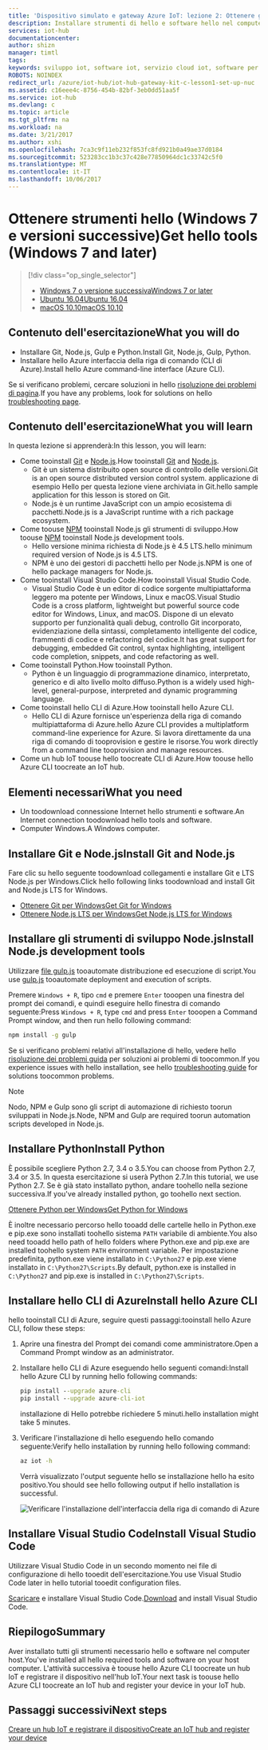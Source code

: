 ```yaml
---
title: 'Dispositivo simulato e gateway Azure IoT: lezione 2: Ottenere gli strumenti (Windows) | Documentazione Microsoft'
description: Installare strumenti di hello e software hello nel computer host che eseguono Windows, creare un hub IoT e registrare il dispositivo nell'hub IoT hello.
services: iot-hub
documentationcenter: 
author: shizn
manager: timtl
tags: 
keywords: sviluppo iot, software iot, servizio cloud iot, software per internet delle cose, interfaccia della riga di comando di azure, installare git in windows, esecuzione di gulp, installare node js in windows, installare npm in windows, installare python in windows
ROBOTS: NOINDEX
redirect_url: /azure/iot-hub/iot-hub-gateway-kit-c-lesson1-set-up-nuc
ms.assetid: c16eee4c-8756-454b-82bf-3eb0dd51aa5f
ms.service: iot-hub
ms.devlang: c
ms.topic: article
ms.tgt_pltfrm: na
ms.workload: na
ms.date: 3/21/2017
ms.author: xshi
ms.openlocfilehash: 7ca3c9f11eb232f853fc8fd921b0a49ae37d0184
ms.sourcegitcommit: 523283cc1b3c37c428e77850964dc1c33742c5f0
ms.translationtype: MT
ms.contentlocale: it-IT
ms.lasthandoff: 10/06/2017
---
```

# <a name="get-hello-tools-windows-7-and-later"></a><span data-ttu-id="420b5-104">Ottenere strumenti hello (Windows 7 e versioni successive)</span><span class="sxs-lookup"><span data-stu-id="420b5-104">Get hello tools (Windows 7 and later)</span></span>
> [!div class="op_single_selector"]
> * [<span data-ttu-id="420b5-105">Windows 7 o versione successiva</span><span class="sxs-lookup"><span data-stu-id="420b5-105">Windows 7 or later</span></span>](iot-hub-gateway-kit-c-sim-lesson2-get-the-tools-win32.md)
> * [<span data-ttu-id="420b5-106">Ubuntu 16.04</span><span class="sxs-lookup"><span data-stu-id="420b5-106">Ubuntu 16.04</span></span>](iot-hub-gateway-kit-c-sim-lesson2-get-the-tools-ubuntu.md)
> * [<span data-ttu-id="420b5-107">macOS 10.10</span><span class="sxs-lookup"><span data-stu-id="420b5-107">macOS 10.10</span></span>](iot-hub-gateway-kit-c-sim-lesson2-get-the-tools-mac.md)

## <a name="what-you-will-do"></a><span data-ttu-id="420b5-108">Contenuto dell'esercitazione</span><span class="sxs-lookup"><span data-stu-id="420b5-108">What you will do</span></span>

- <span data-ttu-id="420b5-109">Installare Git, Node.js, Gulp e Python.</span><span class="sxs-lookup"><span data-stu-id="420b5-109">Install Git, Node.js, Gulp, Python.</span></span>
- <span data-ttu-id="420b5-110">Installare hello Azure interfaccia della riga di comando (CLI di Azure).</span><span class="sxs-lookup"><span data-stu-id="420b5-110">Install hello Azure command-line interface (Azure CLI).</span></span> 

<span data-ttu-id="420b5-111">Se si verificano problemi, cercare soluzioni in hello [risoluzione dei problemi di pagina](iot-hub-gateway-kit-c-sim-troubleshooting.md).</span><span class="sxs-lookup"><span data-stu-id="420b5-111">If you have any problems, look for solutions on hello [troubleshooting page](iot-hub-gateway-kit-c-sim-troubleshooting.md).</span></span>

## <a name="what-you-will-learn"></a><span data-ttu-id="420b5-112">Contenuto dell'esercitazione</span><span class="sxs-lookup"><span data-stu-id="420b5-112">What you will learn</span></span>

<span data-ttu-id="420b5-113">In questa lezione si apprenderà:</span><span class="sxs-lookup"><span data-stu-id="420b5-113">In this lesson, you will learn:</span></span>

- <span data-ttu-id="420b5-114">Come tooinstall [Git](https://git-scm.com/) e [Node.js](https://nodejs.org/en/).</span><span class="sxs-lookup"><span data-stu-id="420b5-114">How tooinstall [Git](https://git-scm.com/) and [Node.js](https://nodejs.org/en/).</span></span>
  - <span data-ttu-id="420b5-115">Git è un sistema distribuito open source di controllo delle versioni.</span><span class="sxs-lookup"><span data-stu-id="420b5-115">Git is an open source distributed version control system.</span></span> <span data-ttu-id="420b5-116">applicazione di esempio Hello per questa lezione viene archiviata in Git.</span><span class="sxs-lookup"><span data-stu-id="420b5-116">hello sample application for this lesson is stored on Git.</span></span>
  - <span data-ttu-id="420b5-117">Node.js è un runtime JavaScript con un ampio ecosistema di pacchetti.</span><span class="sxs-lookup"><span data-stu-id="420b5-117">Node.js is a JavaScript runtime with a rich package ecosystem.</span></span>
- <span data-ttu-id="420b5-118">Come toouse [NPM](https://www.npmjs.com/) tooinstall Node.js gli strumenti di sviluppo.</span><span class="sxs-lookup"><span data-stu-id="420b5-118">How toouse [NPM](https://www.npmjs.com/) tooinstall Node.js development tools.</span></span>
  - <span data-ttu-id="420b5-119">Hello versione minima richiesta di Node.js è 4.5 LTS.</span><span class="sxs-lookup"><span data-stu-id="420b5-119">hello minimum required version of Node.js is 4.5 LTS.</span></span>
  - <span data-ttu-id="420b5-120">NPM è uno dei gestori di pacchetti hello per Node.js.</span><span class="sxs-lookup"><span data-stu-id="420b5-120">NPM is one of hello package managers for Node.js.</span></span>
- <span data-ttu-id="420b5-121">Come tooinstall Visual Studio Code.</span><span class="sxs-lookup"><span data-stu-id="420b5-121">How tooinstall Visual Studio Code.</span></span>
  - <span data-ttu-id="420b5-122">Visual Studio Code è un editor di codice sorgente multipiattaforma leggero ma potente per Windows, Linux e macOS.</span><span class="sxs-lookup"><span data-stu-id="420b5-122">Visual Studio Code is a cross platform, lightweight but powerful source code editor for Windows, Linux, and macOS.</span></span> <span data-ttu-id="420b5-123">Dispone di un elevato supporto per funzionalità quali debug, controllo Git incorporato, evidenziazione della sintassi, completamento intelligente del codice, frammenti di codice e refactoring del codice.</span><span class="sxs-lookup"><span data-stu-id="420b5-123">It has great support for debugging, embedded Git control, syntax highlighting, intelligent code completion, snippets, and code refactoring as well.</span></span>
- <span data-ttu-id="420b5-124">Come tooinstall Python.</span><span class="sxs-lookup"><span data-stu-id="420b5-124">How tooinstall Python.</span></span>
  - <span data-ttu-id="420b5-125">Python è un linguaggio di programmazione dinamico, interpretato, generico e di alto livello molto diffuso.</span><span class="sxs-lookup"><span data-stu-id="420b5-125">Python is a widely used high-level, general-purpose, interpreted and dynamic programming language.</span></span>
- <span data-ttu-id="420b5-126">Come tooinstall hello CLI di Azure.</span><span class="sxs-lookup"><span data-stu-id="420b5-126">How tooinstall hello Azure CLI.</span></span>
  - <span data-ttu-id="420b5-127">Hello CLI di Azure fornisce un'esperienza della riga di comando multipiattaforma di Azure.</span><span class="sxs-lookup"><span data-stu-id="420b5-127">hello Azure CLI provides a multiplatform command-line experience for Azure.</span></span> <span data-ttu-id="420b5-128">Si lavora direttamente da una riga di comando di tooprovision e gestire le risorse.</span><span class="sxs-lookup"><span data-stu-id="420b5-128">You work directly from a command line tooprovision and manage resources.</span></span>
- <span data-ttu-id="420b5-129">Come un hub IoT toouse hello toocreate CLI di Azure.</span><span class="sxs-lookup"><span data-stu-id="420b5-129">How toouse hello Azure CLI toocreate an IoT hub.</span></span>

## <a name="what-you-need"></a><span data-ttu-id="420b5-130">Elementi necessari</span><span class="sxs-lookup"><span data-stu-id="420b5-130">What you need</span></span>

- <span data-ttu-id="420b5-131">Un toodownload connessione Internet hello strumenti e software.</span><span class="sxs-lookup"><span data-stu-id="420b5-131">An Internet connection toodownload hello tools and software.</span></span>
- <span data-ttu-id="420b5-132">Computer Windows.</span><span class="sxs-lookup"><span data-stu-id="420b5-132">A Windows computer.</span></span>

## <a name="install-git-and-nodejs"></a><span data-ttu-id="420b5-133">Installare Git e Node.js</span><span class="sxs-lookup"><span data-stu-id="420b5-133">Install Git and Node.js</span></span>

<span data-ttu-id="420b5-134">Fare clic su hello seguente toodownload collegamenti e installare Git e LTS Node.js per Windows.</span><span class="sxs-lookup"><span data-stu-id="420b5-134">Click hello following links toodownload and install Git and Node.js LTS for Windows.</span></span>

- [<span data-ttu-id="420b5-135">Ottenere Git per Windows</span><span class="sxs-lookup"><span data-stu-id="420b5-135">Get Git for Windows</span></span>](https://git-scm.com/download/win/)
- [<span data-ttu-id="420b5-136">Ottenere Node.js LTS per Windows</span><span class="sxs-lookup"><span data-stu-id="420b5-136">Get Node.js LTS for Windows</span></span>](https://nodejs.org/en/)

## <a name="install-nodejs-development-tools"></a><span data-ttu-id="420b5-137">Installare gli strumenti di sviluppo Node.js</span><span class="sxs-lookup"><span data-stu-id="420b5-137">Install Node.js development tools</span></span>

<span data-ttu-id="420b5-138">Utilizzare [file gulp.js](http://gulpjs.com/) tooautomate distribuzione ed esecuzione di script.</span><span class="sxs-lookup"><span data-stu-id="420b5-138">You use [gulp.js](http://gulpjs.com/) tooautomate deployment and execution of scripts.</span></span>

<span data-ttu-id="420b5-139">Premere `Windows + R`, tipo `cmd` e premere `Enter` tooopen una finestra del prompt dei comandi, e quindi eseguire hello finestra di comando seguente:</span><span class="sxs-lookup"><span data-stu-id="420b5-139">Press `Windows + R`, type `cmd` and press `Enter` tooopen a Command Prompt window, and then run hello following command:</span></span>

```cmd
npm install -g gulp
```

<span data-ttu-id="420b5-140">Se si verificano problemi relativi all'installazione di hello, vedere hello [risoluzione dei problemi guida](iot-hub-gateway-kit-c-sim-troubleshooting.md) per soluzioni ai problemi di toocommon.</span><span class="sxs-lookup"><span data-stu-id="420b5-140">If you experience issues with hello installation, see hello [troubleshooting guide](iot-hub-gateway-kit-c-sim-troubleshooting.md) for solutions toocommon problems.</span></span>

> [!Note]
> <span data-ttu-id="420b5-141">Nodo, NPM e Gulp sono gli script di automazione di richiesto toorun sviluppati in Node.js.</span><span class="sxs-lookup"><span data-stu-id="420b5-141">Node, NPM and Gulp are required toorun automation scripts developed in Node.js.</span></span>

## <a name="install-python"></a><span data-ttu-id="420b5-142">Installare Python</span><span class="sxs-lookup"><span data-stu-id="420b5-142">Install Python</span></span>

<span data-ttu-id="420b5-143">È possibile scegliere Python 2.7, 3.4 o 3.5.</span><span class="sxs-lookup"><span data-stu-id="420b5-143">You can choose from Python 2.7, 3.4 or 3.5.</span></span> <span data-ttu-id="420b5-144">In questa esercitazione si userà Python 2.7.</span><span class="sxs-lookup"><span data-stu-id="420b5-144">In this tutorial, we use Python 2.7.</span></span> <span data-ttu-id="420b5-145">Se è già stato installato python, andare toohello nella sezione successiva.</span><span class="sxs-lookup"><span data-stu-id="420b5-145">If you've already installed python, go toohello next section.</span></span>

[<span data-ttu-id="420b5-146">Ottenere Python per Windows</span><span class="sxs-lookup"><span data-stu-id="420b5-146">Get Python for Windows</span></span>](https://www.python.org/downloads/)

<span data-ttu-id="420b5-147">È inoltre necessario percorso hello tooadd delle cartelle hello in Python.exe e pip.exe sono installati toohello sistema `PATH` variabile di ambiente.</span><span class="sxs-lookup"><span data-stu-id="420b5-147">You also need tooadd hello path of hello folders where Python.exe and pip.exe are installed toohello system `PATH` environment variable.</span></span> <span data-ttu-id="420b5-148">Per impostazione predefinita, python.exe viene installato in `C:\Python27` e pip.exe viene installato in `C:\Python27\Scripts`.</span><span class="sxs-lookup"><span data-stu-id="420b5-148">By default, python.exe is installed in `C:\Python27` and pip.exe is installed in `C:\Python27\Scripts`.</span></span>

## <a name="install-hello-azure-cli"></a><span data-ttu-id="420b5-149">Installare hello CLI di Azure</span><span class="sxs-lookup"><span data-stu-id="420b5-149">Install hello Azure CLI</span></span>

<span data-ttu-id="420b5-150">hello tooinstall CLI di Azure, seguire questi passaggi:</span><span class="sxs-lookup"><span data-stu-id="420b5-150">tooinstall hello Azure CLI, follow these steps:</span></span>

1. <span data-ttu-id="420b5-151">Aprire una finestra del Prompt dei comandi come amministratore.</span><span class="sxs-lookup"><span data-stu-id="420b5-151">Open a Command Prompt window as an administrator.</span></span>

2. <span data-ttu-id="420b5-152">Installare hello CLI di Azure eseguendo hello seguenti comandi:</span><span class="sxs-lookup"><span data-stu-id="420b5-152">Install hello Azure CLI by running hello following commands:</span></span>

   ```cmd
   pip install --upgrade azure-cli
   pip install --upgrade azure-cli-iot
   ```

   <span data-ttu-id="420b5-153">installazione di Hello potrebbe richiedere 5 minuti.</span><span class="sxs-lookup"><span data-stu-id="420b5-153">hello installation might take 5 minutes.</span></span>

3. <span data-ttu-id="420b5-154">Verificare l'installazione di hello eseguendo hello comando seguente:</span><span class="sxs-lookup"><span data-stu-id="420b5-154">Verify hello installation by running hello following command:</span></span>

   ```cmd
   az iot -h
   ```

   <span data-ttu-id="420b5-155">Verrà visualizzato l'output seguente hello se installazione hello ha esito positivo.</span><span class="sxs-lookup"><span data-stu-id="420b5-155">You should see hello following output if hello installation is successful.</span></span>

   ![Verificare l'installazione dell'interfaccia della riga di comando di Azure](media/iot-hub-gateway-kit-lessons/lesson2/az_iot_help_win.png)

## <a name="install-visual-studio-code"></a><span data-ttu-id="420b5-157">Installare Visual Studio Code</span><span class="sxs-lookup"><span data-stu-id="420b5-157">Install Visual Studio Code</span></span>

<span data-ttu-id="420b5-158">Utilizzare Visual Studio Code in un secondo momento nei file di configurazione di hello tooedit dell'esercitazione.</span><span class="sxs-lookup"><span data-stu-id="420b5-158">You use Visual Studio Code later in hello tutorial tooedit configuration files.</span></span>

<span data-ttu-id="420b5-159">[Scaricare](https://code.visualstudio.com/docs/setup/windows) e installare Visual Studio Code.</span><span class="sxs-lookup"><span data-stu-id="420b5-159">[Download](https://code.visualstudio.com/docs/setup/windows) and install Visual Studio Code.</span></span>

## <a name="summary"></a><span data-ttu-id="420b5-160">Riepilogo</span><span class="sxs-lookup"><span data-stu-id="420b5-160">Summary</span></span>

<span data-ttu-id="420b5-161">Aver installato tutti gli strumenti necessario hello e software nel computer host.</span><span class="sxs-lookup"><span data-stu-id="420b5-161">You've installed all hello required tools and software on your host computer.</span></span> <span data-ttu-id="420b5-162">L'attività successiva è toouse hello Azure CLI toocreate un hub IoT e registrare il dispositivo nell'hub IoT.</span><span class="sxs-lookup"><span data-stu-id="420b5-162">Your next task is toouse hello Azure CLI toocreate an IoT hub and register your device in your IoT hub.</span></span>

## <a name="next-steps"></a><span data-ttu-id="420b5-163">Passaggi successivi</span><span class="sxs-lookup"><span data-stu-id="420b5-163">Next steps</span></span>
[<span data-ttu-id="420b5-164">Creare un hub IoT e registrare il dispositivo</span><span class="sxs-lookup"><span data-stu-id="420b5-164">Create an IoT hub and register your device</span></span>](iot-hub-gateway-kit-c-sim-lesson2-register-device.md)
